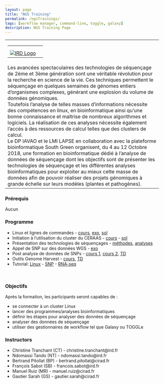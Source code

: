 ```yaml
---
layout: page
title: "NGS Training"
permalink: /ngsTrainings/
tags: [workflow manager, command-line, toggle, galaxy]
description: NGS Training Page
---
```


<table class="table-contact">
	<tr>
		<td>
			<table class="table-contact">
				<tr>
					<td><a class="logo" href="http://www.ird.fr"><img class="img-logo" src="{{ site.url }}/images/logo/logo_lapse.png" alt="" /></a></td>
					<td><a class="logo" href="https://www.iavao.org/"><img class="img-logo"  src="{{ site.url }}/images/logo/logo_iavao.jpeg" alt="" /></a></td>
				</tr>
				<tr>
					<td><a class="logo" href="http://ceraas.org/"><img class="img-logo" src="{{ site.url }}/images/logo/logo_ceraas.jpeg" alt="" /></a></td>
					<td><a class="logo" href="http://www.cirad.fr"><img class="img-logo"   src="{{ site.url }}/images/logo-cirad.png" alt="" /></a></td>
				</tr>
				<tr>
					<td><a class="logo" href="http://www.ird.fr"><img class="img-logo" src="{{ site.url }}/images/logo_ird.png" alt="IRD Logo"  width="" /></a></td>
					<td><a class="logo" href="http://www.isra.sn/"><img class="img-logo"   src="{{ site.url }}/images/logo/logo_isra.jpg" alt="" /></a></td>
				</tr>
			</table>
		</td>
	</tr>
	<tr>
		<td>
			Les avancées spectaculaires des technologies de séquençage de 2ème et 3ème génération sont une véritable révolution pour la recherche en science de la vie. 
			Ces techniques permettent le séquençage en quelques semaines de génomes entiers d’organismes complexes, générant une explosion du volume de données génomiques. <br />
			Toutefois l’analyse de telles masses d’informations nécessite des compétences en linux, en bioinformatique ainsi qu’une bonne connaissance et maîtrise de nombreux algorithmes et logiciels. 
			La réalisation de ces analyses nécessite également l’accès à des ressources de calcul telles que des clusters de calcul. <br />
			Le DP IAVAO et le LMI LAPSE en collaboration avec la plateforme bioinformatique South Green organisent, du 4 au 12 Octobre 2018, une formation en bioinformatique dédié à l’analyse de données de séquençage dont les objectifs sont de présenter les technologies de séquençage et les différentes analyses bioinformatiques pour exploiter au mieux cette masse de données afin de pouvoir réaliser des projets génomiques à grande échelle sur leurs modèles (plantes et pathogènes).
		</td>
	</tr>
</table>


### Prérequis
Aucun 
<div id="colonne1">
<h3>Programme</h3>
<ul>
<li>Linux et lignes de commandes - <a target="_blank" href="{{ site.url }}/files/linux/GuideDeSurvieLinux-thies2018.pdf">cours</a>, <a target="_blank" href="{{ site.url }}/linux/linuxGuidePractice">exo</a>, <a target="_blank" href="{{ site.url }}/files/linux/linux-solution.pdf">sol</a> </li>
<li>Initiation à l’utilisation du cluster du CERAAS - <a target="_blank" href="{{ site.url }}/files/hpc/HPC_thies.pdf">cours</a> - <a target="_blank" href="{{ site.url }}/files/HPC-solution.pdf">sol</a></li>
<li>Présentation des technologies de séquençages - <a target="_blank" href="{{ site.url }}/files/NGS-methode.pdf">méthodes</a>, <a target="_blank" href="{{ site.url }}/files/NGS-analyses.pdf">analyses</a></li>
<li>Appel de SNP sur des données WGS - <a target="_blank" href="{{ site.url }}/files/TPmapping.pdf">exo</a></li>
<li>Post analyse de données de SNPs - <a target="_blank" href="{{ site.url }}/files/Inititiation_Galaxy_2018.pdf">cours 1</a>, <a target="_blank" href="{{ site.url }}/files/cours_polymorphismes_2016.pdf">cours 2</a>, <a target="_blank" href="{{ site.url }}/files/TD_polymorphisme_2016.pdf">TD</a></li>
<li>Outils Genome Harvest - <a target="_blank" href="{{ site.url }}/files/2018_09_Senegal_GH_MR.pdf">cours</a>, <a target="_blank" href="{{ site.url }}/files/2018_09_Senegal_TraceAncestor_MR.pdf">TD</a></li>    
<li>Tutorial: <a target="_blank" href="https://southgreenplatform.github.io/tutorials//toolbox/linux/">Linux</a> - <a target="_blank" href="https://southgreenplatform.github.io/tutorials//bioanalysis/polymorphism/">SNP</a> -  <a target="_blank" href="https://southgreenplatform.github.io/tutorials//bioanalysis/rnaSeq/">RNA-seq</a> </li>
</ul>
    <br />
</div>

<div id="colonne2">
<h3>Objectifs</h3>
Après la formation, les participants seront capables de :
<ul>
<li>se connecter à un cluster Linux  </li>
<li>lancer des programmes/analyses bioinformatiques</li>
<li>définir les étapes pour analyser des données de séquençage</li>
<li>analyser des données de séquençage</li>
<li>utiliser des gestionnaires de workflow tel que Galaxy ou TOGGLe</li>
</ul>
</div>


<div id="nextInline" class="clearfix">
<h3>Instructors</h3>
<ul>
    <li>Christine Tranchant (CT) - christine.tranchant@ird.fr</li>
    <li>Ndomassi Tando (NT) - ndomassi.tando@ird.fr </li>
    <li>Bertrand Pitollat (BP) - bertrand.pitollat@cirad.fr </li>
    <li>François Sabot (SB) - francois.sabot@ird.fr </li>
    <li>Manuel Ruiz (MR) - manuel.ruiz@cirad.fr</li>
    <li>Gautier Sarah (GS) - gautier.sarah@cirad.fr</li>
</ul>
</div>
